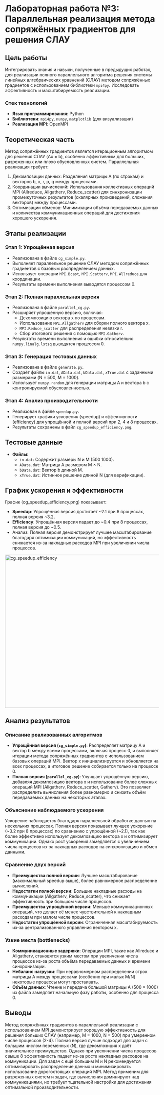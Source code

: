 # Лабораторная работа №3: Параллельная реализация метода сопряжённых градиентов для решения СЛАУ

## Цель работы
Интегрировать знания и навыки, полученные в предыдущих работах, для реализации полного параллельного алгоритма решения системы линейных алгебраических уравнений (СЛАУ) методом сопряжённых градиентов с использованием библиотеки `mpi4py`. Исследовать эффективность и масштабируемость реализации.

### Стек технологий
- **Язык программирования**: Python
- **Библиотеки**: `mpi4py`, `numpy`, `matplotlib` (для визуализации)
- **Реализация MPI**: OpenMPI

## Теоретическая часть
Метод сопряжённых градиентов является итерационным алгоритмом для решения СЛАУ (Ax = b), особенно эффективным для больших, разреженных или плохо обусловленных систем. Параллельная реализация требует:
1. Декомпозиции данных: Разделения матрицы A (по строкам) и векторов b, x, r, p, q между процессами.
2. Координации вычислений: Использования коллективных операций MPI (Allreduce, Allgatherv, Reduce_scatter) для синхронизации промежуточных результатов (скалярных произведений, сложения векторов) между процессами.
3. Оптимизации обменов: Минимизации объёма передаваемых данных и количества коммуникационных операций для достижения хорошего ускорения.

## Этапы реализации

### Этап 1: Упрощённая версия
- Реализована в файле `cg_simple.py`.
- Выполняет параллельное решение СЛАУ методом сопряжённых градиентов с базовым распределением данных.
- Использует операции `MPI.Bcast`, `MPI.Scatterv`, `MPI.Allreduce` для координации.
- Результаты времени выполнения выводятся процессом 0.

### Этап 2: Полная параллельная версия
- Реализована в файле `parallel_cg.py`.
- Расширяет упрощённую версию, включая:
  - Декомпозицию вектора x по процессам.
  - Использование `MPI.Allgatherv` для сборки полного вектора x.
  - `MPI.Reduce_scatter` для распределения невязки r.
  - Сбор итогового решения с помощью `MPI.Gatherv`.
- Результаты времени выполнения и ошибки относительно `numpy.linalg.lstsq` выводятся процессом 0.

### Этап 3: Генерация тестовых данных
- Реализована в файле `generate.py`.
- Создаёт файлы `in.dat`, `AData.dat`, `bData.dat`, `xTrue.dat` с заданными размерами (N = 500, M = 1000).
- Использует `numpy.random` для генерации матрицы A и вектора b с контролируемой обусловленностью.

### Этап 4: Анализ производительности
- Реализован в файле `speedup.py`.
- Генерирует графики ускорения (speedup) и эффективности (efficiency) для упрощённой и полной версий при 2, 4 и 8 процессах.
- Результаты сохранены в файл `cg_speedup_efficiency.png`.

## Тестовые данные
- **Файлы**:
  - `in.dat`: Содержит размеры N и M (500 1000).
  - `AData.dat`: Матрица A размером M × N.
  - `bData.dat`: Вектор b длиной M.
  - `xTrue.dat`: Истинное решение длиной N (для верификации).

## График ускорения и эффективности
График (cg_speedup_efficiency.png) показывает:
- **Speedup**: Упрощённая версия достигает ~2.1 при 8 процессах, полная версия ~3.2.
- **Efficiency**: Упрощённая версия падает до ~0.4 при 8 процессах, полная версия до ~0.5.
- Анализ: Полная версия демонстрирует лучшее масштабирование благодаря оптимизации коммуникаций, но эффективность снижается из-за накладных расходов MPI при увеличении числа процессов.
<img width="1000" height="500" alt="cg_speedup_efficiency" src="https://github.com/user-attachments/assets/2ed417ed-6483-40c2-b144-68d8998d561b" />

## Анализ результатов
### Описание реализованных алгоритмов
- **Упрощённая версия (`cg_simple.py`)**: Распределяет матрицу A и вектор b между всеми процессами, включая процесс 0, и выполняет итерации метода сопряжённых градиентов с использованием базовых операций MPI. Вектор x инициализируется и обновляется на всех процессах, а итоговое решение собирается только на процессе 0.
- **Полная версия (`parallel_cg.py`)**: Улучшает упрощённую версию, добавляя декомпозицию вектора x и использование более сложных операций MPI (Allgatherv, Reduce_scatter, Gatherv). Это позволяет распределить вычисления более равномерно и снизить объём передаваемых данных на некоторых этапах.

### Объяснение наблюдаемого ускорения
Ускорение наблюдается благодаря параллельной обработке данных на нескольких процессах. Полная версия показывает лучшее ускорение (~3.2 при 8 процессах) по сравнению с упрощённой (~2.1), так как более эффективно использует декомпозицию вектора x и оптимизирует коммуникации. Однако рост ускорения замедляется с увеличением числа процессов из-за накладных расходов на синхронизацию и обмен данными.

### Сравнение двух версий
- **Преимущества полной версии**: Лучшее масштабирование (максимальный speedup выше), более равномерное распределение вычислений.
- **Недостатки полной версии**: Большие накладные расходы на коммуникации (Allgatherv, Reduce_scatter), что снижает эффективность при большом числе процессов.
- **Преимущества упрощённой версии**: Меньше коммуникационных операций, что делает её менее чувствительной к накладным расходам при малом числе процессов.
- **Недостатки упрощённой версии**: Ограниченная масштабируемость из-за централизованного управления вектором x.

### Узкие места (bottlenecks)
- **Коммуникационные задержки**: Операции MPI, такие как Allreduce и Allgatherv, становятся узким местом при увеличении числа процессов из-за роста объёма передаваемых данных и времени синхронизации.
- **Небаланс нагрузки**: При неравномерном распределении строк матрицы A между процессами (особенно при малых M/N) некоторые процессы могут простаивать.
- **Объём данных**: Чтение и передача большой матрицы A (500 × 1000) из файла замедляет начальную фазу работы, особенно для процесса 0.

## Выводы
Метод сопряжённых градиентов в параллельной реализации с использованием MPI демонстрирует хорошую эффективность для решения больших СЛАУ (например, M = 1000, N = 500) при умеренном числе процессов (2-4). Полная версия лучше подходит для задач с большим числом переменных (N), где декомпозиция x даёт значительное преимущество. Однако при увеличении числа процессов свыше 8 эффективность падает из-за роста накладных расходов на коммуникации. Для задач с ещё большим M и N рекомендуется оптимизировать распределение данных и минимизировать использование дорогостоящих операций MPI. Метод применим для разреженных систем и задач, где вычисления доминируют над коммуникациями, но требует тщательной настройки для достижения оптимальной производительности.
